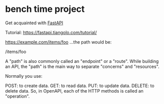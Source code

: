 # bench time project
Get acquainted with [FastAPI](https://fastapi.tiangolo.com/) 

Tutorial: https://fastapi.tiangolo.com/tutorial/

https://example.com/items/foo
...the path would be:

/items/foo

A "path" is also commonly called an "endpoint" or a "route".
While building an API, the "path" is the main way to separate "concerns" and "resources".

Normally you use:

POST: to create data.
GET: to read data.
PUT: to update data.
DELETE: to delete data.
So, in OpenAPI, each of the HTTP methods is called an "operation".
